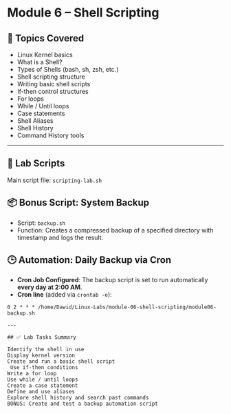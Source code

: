 # Module 6 – Shell Scripting

## 🧠 Topics Covered

- Linux Kernel basics
- What is a Shell?
- Types of Shells (bash, sh, zsh, etc.)
- Shell scripting structure
- Writing basic shell scripts
- If-then control structures
- For loops
- While / Until loops
- Case statements
- Shell Aliases
- Shell History
- Command History tools

---

## 🧪 Lab Scripts

Main script file: `scripting-lab.sh`
## 📦 Bonus Script: System Backup

- Script: `backup.sh`
- Function: Creates a compressed backup of a specified directory with timestamp and logs the result.
## 🕒 Automation: Daily Backup via Cron

- **Cron Job Configured**: The backup script is set to run automatically **every day at 2:00 AM**.
- **Cron line** (added via `crontab -e`):

```cron
0 2 * * * /home/Dawid/Linux-Labs/module-06-shell-scripting/module06-backup.sh

---

## ✅ Lab Tasks Summary

Identify the shell in use
Display kernel version
Create and run a basic shell script
 Use if-then conditions
Write a for loop
Use while / until loops
Create a case statement
Define and use aliases
Explore shell history and search past commands
BONUS: Create and test a backup automation script
